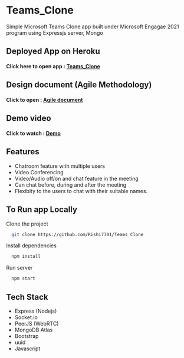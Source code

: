 # Teams_Clone
Simple Microsoft Teams Clone app built under Microsoft Engagae 2021 program using Expressjs server, Mongo

## Deployed App on Heroku
#### Click here to open app : [Teams_Clone](https://thawing-escarpment-07155.herokuapp.com/)

## Design document (Agile Methodology)
#### Click to open : [Agile document](https://tinyurl.com/44yxj2z5)

## Demo video
#### Click to watch : [Demo](https://youtu.be/P4cMJiBBcwg)

## Features

- Chatroom feature with multiple users
- Video Conferencing
- Video/Audio off/on and chat feature in the meeting
- Can chat before, during and after the meeting
- Flexibity to the users to chat with their suitable names.

## To Run app Locally

Clone the project

```bash
  git clone https://github.com/Rishi7701/Teams_Clone
```

Install dependencies

```bash
  npm install
```

Run server

```bash
  npm start
```
## Tech Stack
- Express (Nodejs)
- Socket.io
- PeerJS (WebRTC)
- MongoDB Atlas
- Bootstrap
- uuid
- Javascript
